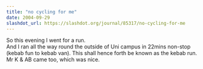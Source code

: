```yaml
---
title: "no cycling for me"
date: 2004-09-29
slashdot_url: https://slashdot.org/journal/85317/no-cycling-for-me
---
```


<p>So this evening I went for a run.<br>And I ran all the way round the outside of Uni campus in 22mins non-stop (kebab fun to kebab van). This shall hence forth be known as the kebab run.<br>Mr K &amp; AB came too, which was nice.</p>

